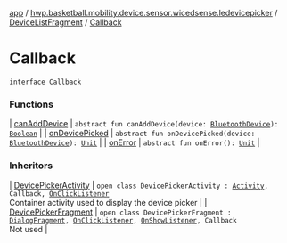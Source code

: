 [app](../../../index.md) / [hwp.basketball.mobility.device.sensor.wicedsense.ledevicepicker](../../index.md) / [DeviceListFragment](../index.md) / [Callback](.)

# Callback

`interface Callback`

### Functions

| [canAddDevice](can-add-device.md) | `abstract fun canAddDevice(device: `[`BluetoothDevice`](https://developer.android.com/reference/android/bluetooth/BluetoothDevice.html)`): `[`Boolean`](https://kotlinlang.org/api/latest/jvm/stdlib/kotlin/-boolean/index.html) |
| [onDevicePicked](on-device-picked.md) | `abstract fun onDevicePicked(device: `[`BluetoothDevice`](https://developer.android.com/reference/android/bluetooth/BluetoothDevice.html)`): `[`Unit`](https://kotlinlang.org/api/latest/jvm/stdlib/kotlin/-unit/index.html) |
| [onError](on-error.md) | `abstract fun onError(): `[`Unit`](https://kotlinlang.org/api/latest/jvm/stdlib/kotlin/-unit/index.html) |

### Inheritors

| [DevicePickerActivity](../../-device-picker-activity/index.md) | `open class DevicePickerActivity : `[`Activity`](https://developer.android.com/reference/android/app/Activity.html)`, Callback, `[`OnClickListener`](https://developer.android.com/reference/android/view/View/OnClickListener.html)<br>Container activity used to display the device picker |
| [DevicePickerFragment](../../-device-picker-fragment/index.md) | `open class DevicePickerFragment : `[`DialogFragment`](https://developer.android.com/reference/android/app/DialogFragment.html)`, `[`OnClickListener`](https://developer.android.com/reference/android/view/View/OnClickListener.html)`, `[`OnShowListener`](https://developer.android.com/reference/android/content/DialogInterface/OnShowListener.html)`, Callback`<br>Not used |

